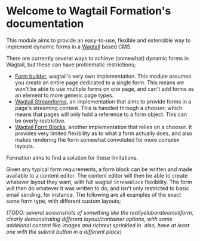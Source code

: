 # Welcome to Wagtail Formation's documentation

This module aims to provide an easy-to-use, flexible and extensible way to implement dynamic forms in a [Wagtail](https://docs.wagtail.org/en/latest/) based CMS.

There are currently several ways to achieve (somewhat) dynamic forms in Wagtail, but these can have problematic
restrictions;

* [Form builder](https://docs.wagtail.org/en/stable/reference/contrib/forms/index.html), wagtail's very own
  implementation. This module assumes you create an entire page dedicated to a single form. This means we won't be able
  to use multiple forms on one page, and can't add forms as an element to more generic page types.
* [Wagtail Streamforms](https://wagtailstreamforms.readthedocs.io/en/latest/advanced.html), an implementation that aims
  to provide forms in a page's streaming content. This is handled through a chooser, which means that pages will only
  hold a reference to a form object. This can be overly restrictive.
* [Wagtail Form Blocks](https://wagtailformblocks.readthedocs.io/en/latest/), another implementation that relies on a
  chooser. It provides very limited flexibility as to what a form actually does, and also makes rendering the form
  somewhat convoluted for more complex layouts.

Formation aims to find a solution for these limitations.

Given any typical form requirements, a form block can be written and made available to a content editor. The content
editor will then be able to create whatever layout they want, with full wagtail `StreamBlock` flexibility. The form will
then do whatever it was written to do, and isn't only restricted to basic email sending, for instance. The following
are all examples of the exact same form type, with different custom layouts;

*(TODO: several screenshots of something like the reallyelaborateemailform, clearly demonstrating different layout/container
options, with some additional content like images and richtext sprinkled in. also, have at least one with the submit
button in a different place)*
